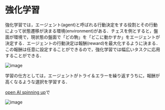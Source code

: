 # 強化学習
強化学習では，エージェント(agent)と呼ばれる行動決定をする役割とその行動によって状態遷移が決まる環境(environment)がある．チェスを例とすると，盤面が環境で，現状態の盤面で「どの駒」を「どこに動かすか」をエージェントが決定する．エージェントの行動決定は報酬(reward)を最大化するように決まる．この報酬は任意に設定することができるので，強化学習では幅広いタスクに応用することができる．

![image](https://github.com/SolidMechanicsGroup/ML_Tutorial_2024/assets/130419605/eb7b6616-06b7-4de6-b5cb-5b100c9621c8)

学習の仕方としては，エージェントがトライ＆エラーを繰り返すうちに，報酬が高くなるような選択を学習する．



[open AI spinning up](https://spinningup.openai.com/en/latest/spinningup/rl_intro.html)で

![image](https://github.com/SolidMechanicsGroup/ML_Tutorial_2024/assets/130419605/af1db159-867a-4cef-9908-ae82fe09f33d)
